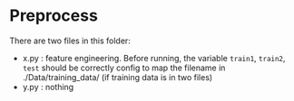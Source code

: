 # Preprocess

There are two files in this folder:

* x.py : feature engineering. Before running, the variable ```train1```, ```train2```, ```test``` should be correctly config to map the filename in ./Data/training_data/ (if training data is in two files)
* y.py : nothing